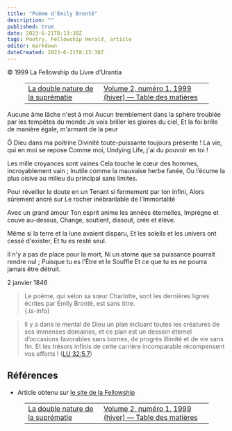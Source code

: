 ```yaml
---
title: "Poème d'Emily Brontë"
description: ""
published: true
date: 2023-6-21T8:13:38Z
tags: Poetry, Fellowship Herald, article
editor: markdown
dateCreated: 2023-6-21T8:13:38Z
---
```


<p class="v-card v-sheet theme--light grey lighten-3 px-2">© 1999 La Fellowship du Livre d'Urantia</p>
<figure class="table chapter-navigator">
  <table>
    <tbody>
      <tr>
        <td>
        <a href="/fr/article/Linda_Buselli/The_Dual_Nature_of_Supremacy">
          <span class="mdi mdi-arrow-left-drop-circle"></span><span class="pl-2">La double nature de la suprématie</span>
        </a>
        </td>
        <td>
        <a href="/fr/index/articles_herald#volume-2-numéro-1-1999-hiver">
          <span class="mdi mdi-book-open-variant"></span><span class="pl-2">Volume 2, numéro 1, 1999 (hiver) — Table des matières</span>
        </a>
        </td>
        <td>
        </td>
      </tr>
    </tbody>
  </table>
</figure>



Aucune âme lâche n'est à moi 
Aucun tremblement dans la sphère troublée par les tempêtes du monde 
Je vois briller les gloires du ciel, 
Et la foi brille de manière égale, m'armant de la peur  

Ô Dieu dans ma poitrine 
Divinité toute-puissante toujours présente ! 
La vie, qui en moi se repose 
Comme moi, Undying Life, j'ai du pouvoir en toi !  

Les mille croyances sont vaines 
Cela touche le cœur des hommes, incroyablement vain ; 
Inutile comme la mauvaise herbe fanée, 
Ou l’écume la plus oisive au milieu du principal sans limites.  

Pour réveiller le doute en un 
Tenant si fermement par ton infini, 
Alors sûrement ancré sur 
Le rocher inébranlable de l'Immortalité  

Avec un grand amour 
Ton esprit anime les années éternelles, 
Imprègne et couve au-dessus, 
Change, soutient, dissout, crée et élève.  

Même si la terre et la lune avaient disparu, 
Et les soleils et les univers ont cessé d'exister, 
Et tu es resté seul.  

Il n'y a pas de place pour la mort, 
Ni un atome que sa puissance pourrait rendre nul ; 
Puisque tu es l'Être et le Souffle 
Et ce que tu es ne pourra jamais être détruit.  

2 janvier 1846  

> Le poème, qui selon sa sœur Charlotte, sont les dernières lignes écrites par Emily Brontë, est sans titre.  
{.is-info}

> Il y a dans le mental de Dieu un plan incluant toutes les créatures de ses immenses domaines, et ce plan est un dessein éternel d’occasions favorables sans bornes, de progrès illimité et de vie sans fin. Et les trésors infinis de cette carrière incomparable récompensent vos efforts ! (<a id="a52_288"></a>[LU 32:5.7](/fr/The_Urantia_Book/32#p5_7))

## Références

- Article obtenu sur [le site de la Fellowship](https://urantia-book.org/archive/newsletters/herald/)



<figure class="table chapter-navigator">
  <table>
    <tbody>
      <tr>
        <td>
        <a href="/fr/article/Linda_Buselli/The_Dual_Nature_of_Supremacy">
          <span class="mdi mdi-arrow-left-drop-circle"></span><span class="pl-2">La double nature de la suprématie</span>
        </a>
        </td>
        <td>
        <a href="/fr/index/articles_herald#volume-2-numéro-1-1999-hiver">
          <span class="mdi mdi-book-open-variant"></span><span class="pl-2">Volume 2, numéro 1, 1999 (hiver) — Table des matières</span>
        </a>
        </td>
        <td>
        </td>
      </tr>
    </tbody>
  </table>
</figure>

